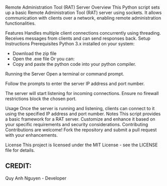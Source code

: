 Remote Administration Tool (RAT) Server
Overview
This Python script sets up a basic Remote Administration Tool (RAT) server using sockets. It allows communication with clients over a network, enabling remote administration functionalities.

Features
Handles multiple client connections concurrently using threading.
Receives messages from clients and can send responses back.
Setup Instructions
Prerequisites
Python 3.x installed on your system:
- Download the zip file
- Open the .exe file
Or you can:
- Copy and paste the python code into your python compiler.

Running the Server
Open a terminal or command prompt.

Follow the prompts to enter the server IP address and port number.

The server will start listening for incoming connections. Ensure no firewall restrictions block the chosen port.

Usage
Once the server is running and listening, clients can connect to it using the specified IP address and port number.
Notes
This script provides a basic framework for a RAT server. Customize and enhance it based on your specific requirements and security considerations.
Contributing
Contributions are welcome! Fork the repository and submit a pull request with your enhancements.

License
This project is licensed under the MIT License - see the LICENSE file for details.

## CREDIT:
Quy Anh Nguyen - Developer
